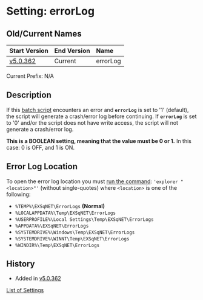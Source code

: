 # Setting: errorLog #


## Old/Current Names ##
| Start Version | End Version | Name |
|:--------------|:------------|:-----|
| [v5.0.362](https://code.google.com/p/quick-net-fix/source/detail?r=b97310f81cad74b973b16ba57fa00e67bc035ddf) | Current     | errorLog |

Current Prefix: N/A


## Description ##
If this <a href='http://en.wikipedia.org/wiki/Batch_file' title="If you don't know what this is, just think of it as a Windows program that can be edited with Notepad">batch script</a> encounters an error and **`errorLog`** is set to '1' (default), the script will generate a crash/error log before continuing. If **`errorLog`** is set to '0' and/or the script does not have write access, the script will not generate a crash/error log.


**This is a BOOLEAN setting, meaning that the value must be 0 or 1.** In this case: 0 is OFF, and 1 is ON.

## Error Log Location ##
To open the error log location you must [run the command](http://www.computerhope.com/issues/chdos.htm): `'explorer "<location>"'` (without single-quotes) where `<location>` is one of the following:
  * `%TEMP%\EXSqNET\ErrorLogs` **(Normal)**
  * `%LOCALAPPDATA%\Temp\EXSqNET\ErrorLogs`
  * `%USERPROFILE%\Local Settings\Temp\EXSqNET\ErrorLogs`
  * `%APPDATA%\EXSqNET\ErrorLogs`
  * `%SYSTEMDRIVE%\Windows\Temp\EXSqNET\ErrorLogs`
  * `%SYSTEMDRIVE%\WINNT\Temp\EXSqNET\ErrorLogs`
  * `%WINDIR%\Temp\EXSqNET\ErrorLogs`



## History ##
  * Added in [v5.0.362](https://code.google.com/p/quick-net-fix/source/detail?r=b97310f81cad74b973b16ba57fa00e67bc035ddf)


[List of Settings](Settings.md)